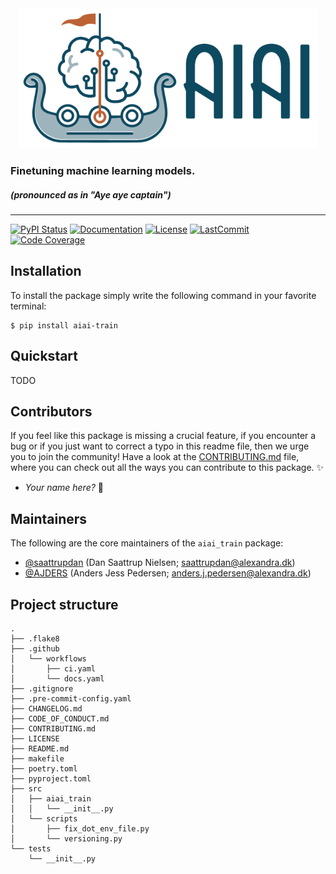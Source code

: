 <div align='center'>
<img src="https://raw.githubusercontent.com/alexandrainst/AIAI-train/main/gfx/aiai-train-logo.png" width="auto" height="224">
</div>

### Finetuning machine learning models.
##### _(pronounced as in "Aye aye captain")_

______________________________________________________________________
[![PyPI Status](https://badge.fury.io/py/aiai_train.svg)](https://pypi.org/project/aiai_train/)
[![Documentation](https://img.shields.io/badge/docs-passing-green)](https://alexandrainst.github.io/AIAI-train/aiai_train.html)
[![License](https://img.shields.io/github/license/alexandrainst/AIAI-train)](https://github.com/alexandrainst/AIAI-train/blob/main/LICENSE)
[![LastCommit](https://img.shields.io/github/last-commit/alexandrainst/AIAI-train)](https://github.com/alexandrainst/AIAI-train/commits/main)
[![Code Coverage](https://img.shields.io/badge/Coverage-0%25-red.svg)](https://github.com/alexandrainst/AIAI-train/tree/main/tests)


## Installation
To install the package simply write the following command in your favorite terminal:
```
$ pip install aiai-train
```

## Quickstart
TODO


## Contributors

If you feel like this package is missing a crucial feature, if you encounter a bug or
if you just want to correct a typo in this readme file, then we urge you to join the
community! Have a look at the [CONTRIBUTING.md](./CONTRIBUTING.md) file, where you can
check out all the ways you can contribute to this package. :sparkles:

- _Your name here?_ :tada:


## Maintainers

The following are the core maintainers of the `aiai_train` package:

- [@saattrupdan](https://github.com/saattrupdan) (Dan Saattrup Nielsen; saattrupdan@alexandra.dk)
- [@AJDERS](https://github.com/AJDERS) (Anders Jess Pedersen; anders.j.pedersen@alexandra.dk)


## Project structure
```
.
├── .flake8
├── .github
│   └── workflows
│       ├── ci.yaml
│       └── docs.yaml
├── .gitignore
├── .pre-commit-config.yaml
├── CHANGELOG.md
├── CODE_OF_CONDUCT.md
├── CONTRIBUTING.md
├── LICENSE
├── README.md
├── makefile
├── poetry.toml
├── pyproject.toml
├── src
│   ├── aiai_train
│   │   └── __init__.py
│   └── scripts
│       ├── fix_dot_env_file.py
│       └── versioning.py
└── tests
    └── __init__.py
```
